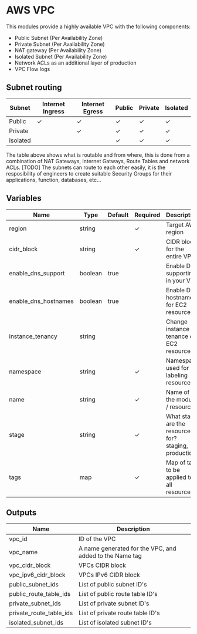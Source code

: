 # AWS VPC

This modules provide a highly available VPC with the following components:

- Public Subnet (Per Availability Zone)
- Private Subnet (Per Availability Zone)
- NAT gateway (Per Availability Zone)
- Isolated Subnet (Per Availability Zone)
- Network ACLs as an additional layer of production
- VPC Flow logs

## Subnet routing

| Subnet   | Internet Ingress | Internet Egress | Public | Private | Isolated |
| -------- | ---------------- | --------------- | ------ | ------- | -------- |
| Public   | ✓                | ✓               | ✓      | ✓       | ✓        |
| Private  |                  | ✓               | ✓      | ✓       | ✓        |
| Isolated |                  |                 | ✓      | ✓       | ✓        |

The table above shows what is routable and from where, this is done from a combination of NAT Gateways, Internet Gatways, Route Tables and network ACLs. [TODO] The subnets can route to each other easily, it is the resposibility of engineers to create suitable Security Groups for their applications, function, databases, etc...

## Variables

| Name                 | Type    | Default | Required | Description                                            |
| -------------------- | ------- | ------- | -------- | ------------------------------------------------------ |
| region               | string  |         | ✓        | Target AWS region                                      |
| cidr_block           | string  |         | ✓        | CIDR block for the entire VPC                          |
| enable_dns_support   | boolean | true    |          | Enable DNS supporting in your VPC                      |
| enable_dns_hostnames | boolean | true    |          | Enable DNS hostnames for EC2 resources                 |
| instance_tenancy     | string  |         |          | Change instance tenance of EC2 resources.              |
| namespace            | string  |         | ✓        | Namespace used for labeling resources                  |
| name                 | string  |         | ✓        | Name of the module / resources                         |
| stage                | string  |         | ✓        | What staga are the resources for? staging, production? |
| tags                 | map     |         | ✓        | Map of tags to be applied to all resources             |

## Outputs

| Name                    | Description                                             |
| ----------------------- | ------------------------------------------------------- |
| vpc_id                  | ID of the VPC                                           |
| vpc_name                | A name generated for the VPC, and added to the Name tag |
| vpc_cidr_block          | VPCs CIDR block                                         |
| vpc_ipv6_cidr_block     | VPCs IPv6 CIDR block                                    |
| public_subnet_ids       | List of public subnet ID's                              |
| public_route_table_ids  | List of public route table ID's                         |
| private_subnet_ids      | List of private subnet ID's                             |
| private_route_table_ids | List of private route table ID's                        |
| isolated_subnet_ids     | List of isolated subnet ID's                            |

